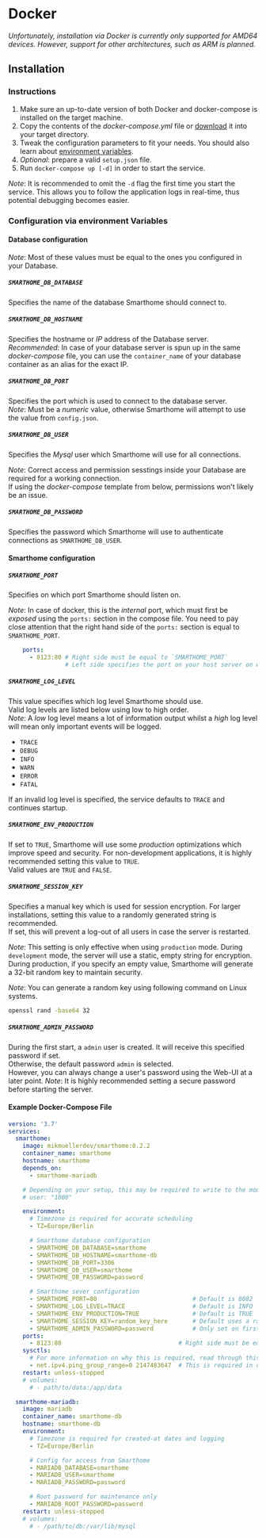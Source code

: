 # Docker
*Unfortunately, installation via Docker is currently only supported for AMD64 devices. However, support for other architectures, such as ARM is planned.*

## Installation
### Instructions
1. Make sure an up-to-date version of both Docker and docker-compose is installed on the target machine.
2. Copy the contents of the *docker-compose.yml* file or [download](../docker-compose.yml) it into your target directory.
3. Tweak the configuration parameters to fit your needs.
You should also learn about [environment variables](###configuration-via-environment-variables).
4. *Optional*: prepare a valid `setup.json` file.
5. Run `docker-compose up [-d]` in order to start the service.

*Note*: It is recommended to omit the `-d` flag the first time you start the service.
This allows you to follow the application logs in real-time, thus potential debugging becomes easier.

### Configuration via environment Variables
#### Database configuration
*Note*: Most of these values must be equal to the ones you configured in your Database.

##### `SMARTHOME_DB_DATABASE`
Specifies the name of the database Smarthome should connect to.  

##### `SMARTHOME_DB_HOSTNAME`
Specifies the hostname or *IP* address of the Database server.  
*Recommended*: In case of your database server is spun up in the same *docker-compose* file, you can use the `container_name` of your database container as an alias for the exact IP.

##### `SMARTHOME_DB_PORT`
Specifies the port which is used to connect to the database server.  
*Note*: Must be a *numeric* value, otherwise Smarthome will attempt to use the value from `config.json`.

##### `SMARTHOME_DB_USER`
Specifies the *Mysql* user which Smarthome will use for all connections.

*Note*: Correct access and permission sesstings inside your Database are required for a working connection.  
If using the *docker-compose* template from below, permissions won't likely be an issue.

##### `SMARTHOME_DB_PASSWORD`
Specifies the password which Smarthome will use to authenticate connections as `SMARTHOME_DB_USER`.

#### Smarthome configuration
##### `SMARTHOME_PORT`
Specifies on which port Smarthome should listen on.  

*Note*: In case of docker, this is the *internal* port, which must first be *exposed* using the `ports:` section in the compose file.
You need to pay close attention that the right hand side of the `ports:` section is equal to `SMARTHOME_PORT`.
```yml
    ports:
      - 8123:80 # Right side must be equal to `SMARTHOME_PORT`
                # Left side specifies the port on your host server on which you can connect
```

##### `SMARTHOME_LOG_LEVEL`
This value specifies which log level Smarthome should use.  
Valid log levels are listed below using low to high order.  
*Note*: A *low* log level means a lot of information output whilst a *high* log level will mean only important events will be logged.

- `TRACE`
- `DEBUG`
- `INFO`
- `WARN`
- `ERROR`
- `FATAL`

If an invalid log level is specified, the service defaults to `TRACE` and continues startup.

##### `SMARTHOME_ENV_PRODUCTION`
If set to `TRUE`, Smarthome will use some *production* optimizations which improve speed and security.
For non-development applications, it is highly recommended setting this value to `TRUE`.  
Valid values are `TRUE` and `FALSE`.

##### `SMARTHOME_SESSION_KEY`
Specifies a manual key which is used for session encryption. For larger installations, setting this value to a randomly generated string is recommended.  
If set, this will prevent a log-out of all users in case the server is restarted.  

*Note*: This setting is only effective when using `production` mode. During `development` mode, the server will use a static, empty string for encryption.  
During production, if you specify an empty value, Smarthome will generate a 32-bit random key to maintain security.

*Note*: You can generate a random key using following command on Linux systems.
```bash
openssl rand -base64 32
```

##### `SMARTHOME_ADMIN_PASSWORD`
During the first start, a `admin` user is created. It will receive this specified password if set.  
Otherwise, the default password `admin` is selected.  
However, you can always change a user's password using the Web-UI at a later point.
*Note*: It is highly recommended setting a secure password before starting the server.

#### Example Docker-Compose File

```yml
version: '3.7'
services:
  smarthome:
    image: mikmuellerdev/smarthome:0.2.2
    container_name: smarthome
    hostname: smarthome
    depends_on:
      - smarthome-mariadb

    # Depending on your setup, this may be required to write to the mounted `data` volume
    # user: "1000"

    environment:
      # Timezone is required for accurate scheduling
      - TZ=Europe/Berlin

      # Smarthome database configuration
      - SMARTHOME_DB_DATABASE=smarthome
      - SMARTHOME_DB_HOSTNAME=smarthome-db
      - SMARTHOME_DB_PORT=3306
      - SMARTHOME_DB_USER=smarthome
      - SMARTHOME_DB_PASSWORD=password

      # Smarthome sever configuration
      - SMARTHOME_PORT=80                           # Default is 8082
      - SMARTHOME_LOG_LEVEL=TRACE                   # Default is INFO
      - SMARTHOME_ENV_PRODUCTION=TRUE               # Default is TRUE
      - SMARTHOME_SESSION_KEY=random_key_here       # Default uses a random key generated by Smarthome
      - SMARTHOME_ADMIN_PASSWORD=password           # Only set on first start
    ports:
      - 8123:80                                 # Right side must be equal to `SMARTHOME_PORT`
    sysctls:
      # For more information on why this is required, read through this README: `https://github.com/go-ping/ping`
      - net.ipv4.ping_group_range=0 2147483647  # This is required in order to use the Homescript `ping` function
    restart: unless-stopped
    # volumes:
      # - path/to/data:/app/data

  smarthome-mariadb:
    image: mariadb
    container_name: smarthome-db
    hostname: smarthome-db
    environment:
      # Timezone is required for created-at dates and logging
      - TZ=Europe/Berlin

      # Config for access from Smarthome
      - MARIADB_DATABASE=smarthome
      - MARIADB_USER=smarthome
      - MARIADB_PASSWORD=password

      # Root password for maintenance only
      - MARIADB_ROOT_PASSWORD=password
    restart: unless-stopped
    # volumes:
      # - /path/to/db:/var/lib/mysql

```
